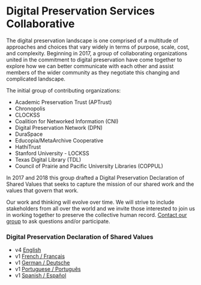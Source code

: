 # Digital Preservation Services Collaborative

The digital preservation landscape is one comprised of a multitude of approaches and choices that vary widely in terms of purpose, scale, cost, and complexity. Beginning in 2017, a group of collaborating organizations united in the commitment to digital preservation have come together to explore how we can better communicate with each other and assist members of the wider community as they negotiate this changing and complicated landscape. 

The initial group of contributing organizations:
* Academic Preservation Trust (APTrust)
* Chronopolis
* CLOCKSS
* Coalition for Networked Information (CNI)
* Digital Preservation Network (DPN)
* DuraSpace
* Educopia/MetaArchive Cooperative
* HathiTrust
* Stanford University - LOCKSS
* Texas Digital Library (TDL)
* Council of Prairie and Pacific University Libraries (COPPUL)

In 2017 and 2018 this group drafted a Digital Preservation Declaration of Shared Values that seeks to capture the mission of our shared work and the values that govern that work.

Our work and thinking will evolve over time. We will strive to include stakeholders from all over the world and we invite those interested to join us in working together to preserve the collective human record. [Contact our group](mailto:dpscollaborative@googlegroups.com) to ask questions and/or participate. 

### Digital Preservation Declaration of Shared Values
* v4 [English](shared-values_en_v4.md)
* v1 [French / Français](shared-values_fr.md)
* v1 [German / Deutsche](shared-values_de.md)
* v1 [Portuguese / Português](shared-values_pt.md)
* v1 [Spanish / Español](shared-values_es.md)
